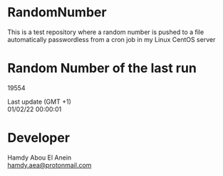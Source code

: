# RandomNumber    
This is a test repository where a random number is pushed to a file automatically passwordless from a cron job in my Linux CentOS server    
# Random Number of the last run   
19554
      
Last update (GMT +1)    
01/02/22 00:00:01
# Developer    
Hamdy Abou El Anein   
hamdy.aea@protonmail.com
